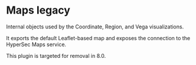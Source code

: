 # Maps legacy

Internal objects used by the Coordinate, Region, and Vega visualizations. 

It exports the default Leaflet-based map and exposes the connection to the HyperSec Maps service.

This plugin is targeted for removal in 8.0.